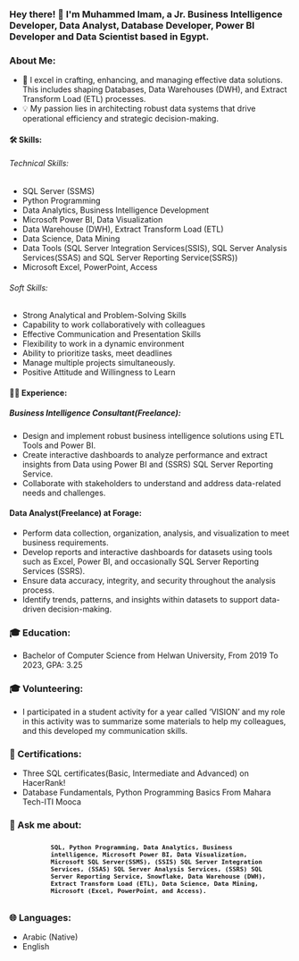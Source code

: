 ### Hey there! 👋 I'm Muhammed Imam, a Jr. Business Intelligence Developer, Data Analyst, Database Developer, Power BI Developer and Data Scientist based in Egypt.

### About Me:

* 🔭 I excel in crafting, enhancing, and managing effective data solutions. This includes shaping Databases, Data Warehouses (DWH), and Extract Transform Load (ETL) processes.
* 💡 My passion lies in architecting robust data systems that drive operational efficiency and strategic decision-making.

#### 🛠️ Skills:

###### Technical Skills:

* SQL Server (SSMS)
* Python Programming
* Data Analytics, Business Intelligence Development
* Microsoft Power BI, Data Visualization
* Data Warehouse (DWH), Extract Transform Load (ETL)
* Data Science, Data Mining
* Data Tools (SQL Server Integration Services(SSIS), SQL Server Analysis Services(SSAS) and SQL Server Reporting Service(SSRS))
* Microsoft Excel, PowerPoint, Access

###### Soft Skills:

* Strong Analytical and Problem-Solving Skills
* Capability to work collaboratively with colleagues
* Effective Communication and Presentation Skills
* Flexibility to work in a dynamic environment
* Ability to prioritize tasks, meet deadlines
* Manage multiple projects simultaneously.
* Positive Attitude and Willingness to Learn

#### 👨‍💻 Experience:

##### Business Intelligence Consultant(Freelance):

* Design and implement robust business intelligence solutions using ETL Tools and Power BI.
* Create interactive dashboards to analyze performance and extract insights from Data using Power BI and (SSRS) SQL Server Reporting Service.
* Collaborate with stakeholders to understand and address data-related needs and challenges.

#### Data Analyst(Freelance) at Forage:

* Perform data collection, organization, analysis, and visualization to meet business requirements.
* Develop reports and interactive dashboards for datasets using tools such as Excel, Power BI, and occasionally SQL Server Reporting Services (SSRS).
* Ensure data accuracy, integrity, and security throughout the analysis process.
* Identify trends, patterns, and insights within datasets to support data-driven decision-making.

### 🎓 Education:

* Bachelor of Computer Science from Helwan University, From 2019 To 2023, GPA: 3.25

### 🎓 Volunteering:

* I participated in a student activity for a year called ‘VISION’ and my role in this activity was to summarize some materials to help my colleagues, and this developed my communication skills.

### 🚀 Certifications:

* Three SQL certificates(Basic, Intermediate and Advanced) on HacerRank!
* Database Fundamentals, Python Programming Basics From Mahara Tech-ITI Mooca

### 💬 Ask me about:

<pre class="Input" style="
font-size: 13px;
font-weight: bold;
margin-left: 66px;
margin-right: 10px;
margin-top: 10px;
margin-bottom: 5px;
padding: 8px;
overflow:scroll;
"><code>SQL, Python Programming, Data Analytics, Business intelligence, Microsoft Power BI, Data Visualization, Microsoft SQL Server(SSMS), (SSIS) SQL Server Integration Services, (SSAS) SQL Server Analysis Services, (SSRS) SQL Server Reporting Service, Snowflake, Data Warehouse (DWH), Extract Transform Load (ETL), Data Science, Data Mining, Microsoft (Excel, PowerPoint, and Access).</code></pre>

### 🌐 Languages:

* Arabic (Native)
* English

<!--
**Muhammed-Imam/Muhammed-Imam** is a ✨ _special_ ✨ repository because its `README.md` (this file) appears on your GitHub profile.

Here are some ideas to get you started:

- 🔭 I’m currently working on ...
- 🌱 I’m currently learning ...
- 👯 I’m looking to collaborate on ...
- 🤔 I’m looking for help with ...
- 💬 Ask me about ...
- 📫 How to reach me: ...
- 😄 Pronouns: ...
- ⚡ Fun fact: ...
-->
